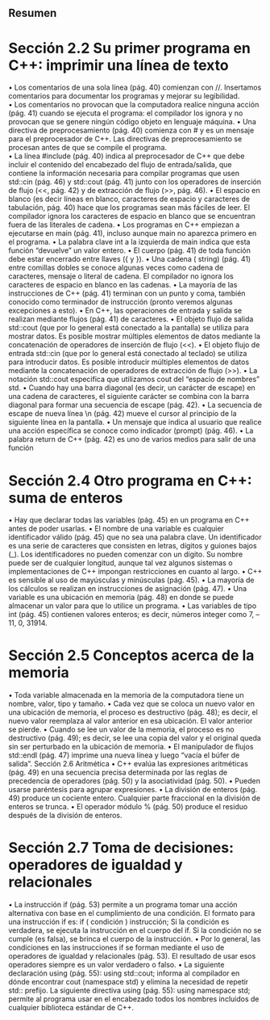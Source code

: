 ## Resumen
# Sección 2.2 Su primer programa en C++: imprimir una línea de texto
•	 Los comentarios de una sola línea (pág. 40) comienzan con //. Insertamos comentarios para documentar los
   programas y mejorar su legibilidad.  
•	 Los comentarios no provocan que la computadora realice ninguna acción (pág. 41) cuando se ejecuta el programa: el compilador los ignora y no provocan que se genere ningún código objeto en lenguaje máquina.
•	 Una directiva de preprocesamiento (pág. 40) comienza con # y es un mensaje para el preprocesador de C++. Las
   directivas de preprocesamiento se procesan antes de que se compile el programa. <br />
•	 La línea #include <iostream> (pág. 40) indica al preprocesador de C++ que debe incluir el contenido del encabezado del flujo de entrada/salida, que contiene la información necesaria para compilar programas que usen
   std::cin (pág. 46) y std::cout (pág. 41) junto con los operadores de inserción de flujo (<<, pág. 42) y de extracción de flujo (>>, pág. 46).
•	 El espacio en blanco (es decir líneas en blanco, caracteres de espacio y caracteres de tabulación, pág. 40) hace
   que los programas sean más fáciles de leer. El compilador ignora los caracteres de espacio en blanco que se encuentran fuera de las literales de cadena.
•	 Los programas en C++ empiezan a ejecutarse en main (pág. 41), incluso aunque main no aparezca primero en el
   programa.
•	 La palabra clave int a la izquierda de main indica que esta función “devuelve” un valor entero.
•	 El cuerpo (pág. 41) de toda función debe estar encerrado entre llaves ({ y }).
•	 Una cadena ( string) (pág. 41) entre comillas dobles se conoce algunas veces como cadena de caracteres, mensaje o literal de cadena. El compilador no ignora los caracteres de espacio en blanco en las cadenas.
•	 La mayoría de las instrucciones de C++ (pág. 41) terminan con un punto y coma, también conocido como
   terminador de instrucción (pronto veremos algunas excepciones a esto).
•	 En C++, las operaciones de entrada y salida se realizan mediante flujos (pág. 41) de caracteres.
•	 El objeto flujo de salida std::cout (que por lo general está conectado a la pantalla) se utiliza para mostrar
   datos. Es posible mostrar múltiples elementos de datos mediante la concatenación de operadores de inserción
   de flujo (<<).
•	 El objeto flujo de entrada std::cin (que por lo general está conectado al teclado) se utiliza para introducir datos.
   Es posible introducir múltiples elementos de datos mediante la concatenación de operadores de extracción de
   flujo (>>).
•	 La notación std::cout especifica que utilizamos cout del “espacio de nombres” std.
•	 Cuando hay una barra diagonal (es decir, un carácter de escape) en una cadena de caracteres, el siguiente carácter se combina con la barra diagonal para formar una secuencia de escape (pág. 42).
•	 La secuencia de escape de nueva línea \n (pág. 42) mueve el cursor al principio de la siguiente línea en la pantalla.
•	 Un mensaje que indica al usuario que realice una acción específica se conoce como indicador (prompt)
   (pág. 46).
•	 La palabra return de C++ (pág. 42) es uno de varios medios para salir de una función
# Sección 2.4 Otro programa en C++: suma de enteros
•	 Hay que declarar todas las variables (pág. 45) en un programa en C++ antes de poder usarlas.
•	 El nombre de una variable es cualquier identificador válido (pág. 45) que no sea una palabra clave. Un identificador es una serie de caracteres que consisten en letras, dígitos y guiones bajos (_). Los identificadores no pueden
   comenzar con un dígito. Su nombre puede ser de cualquier longitud, aunque tal vez algunos sistemas o implementaciones de C++ impongan restricciones en cuanto al largo.
•	 C++ es sensible al uso de mayúsculas y minúsculas (pág. 45).
•	 La mayoría de los cálculos se realizan en instrucciones de asignación (pág. 47).
•	 Una variable es una ubicación en memoria (pág. 48) en donde se puede almacenar un valor para que lo utilice
   un programa.
•	 Las variables de tipo int (pág. 45) contienen valores enteros; es decir, números integer como 7, –11, 0, 31914.
# Sección 2.5 Conceptos acerca de la memoria
•	 Toda variable almacenada en la memoria de la computadora tiene un nombre, valor, tipo y tamaño.
•	 Cada vez que se coloca un nuevo valor en una ubicación de memoria, el proceso es destructivo (pág. 48); es
   decir, el nuevo valor reemplaza al valor anterior en esa ubicación. El valor anterior se pierde.
•	 Cuando se lee un valor de la memoria, el proceso es no destructivo (pág. 49); es decir, se lee una copia del valor
   y el original queda sin ser perturbado en la ubicación de memoria.
•	 El manipulador de flujos std::endl (pág. 47) imprime una nueva línea y luego “vacía el búfer de salida”.
   Sección 2.6 Aritmética
•	 C++ evalúa las expresiones aritméticas (pág. 49) en una secuencia precisa determinada por las reglas de precedencia de operadores (pág. 50) y la asociatividad (pág. 50).
•	 Pueden usarse paréntesis para agrupar expresiones.
•	 La división de enteros (pág. 49) produce un cociente entero. Cualquier parte fraccional en la división de enteros se
trunca.
•	 El operador módulo % (pág. 50) produce el residuo después de la división de enteros.
# Sección 2.7 Toma de decisiones: operadores de igualdad y relacionales
•	 La instrucción if (pág. 53) permite a un programa tomar una acción alternativa con base en el cumplimiento
   de una condición. El formato para una instrucción if es:
   if ( condición )
       instrucción;
   Si la condición es verdadera, se ejecuta la instrucción en el cuerpo del if. Si la condición no se cumple (es falsa),
   se brinca el cuerpo de la instrucción.
•	 Por lo general, las condiciones en las instrucciones if se forman mediante el uso de operadores de igualdad y
   relacionales (pág. 53). El resultado de usar esos operadores siempre es un valor verdadero o falso.
•	 La siguiente declaración using (pág. 55):
    using std::cout;
   informa al compilador en dónde encontrar cout (namespace std) y elimina la necesidad de repetir std:: prefijo. La siguiente directiva using (pág. 55):
    using namespace std;
   permite al programa usar en el encabezado todos los nombres incluidos de cualquier biblioteca estándar de C++.
